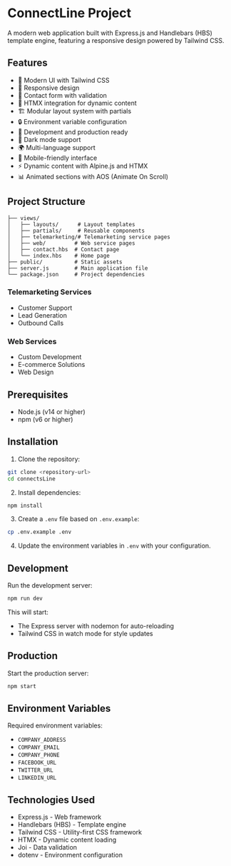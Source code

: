 # ConnectLine Project

A modern web application built with Express.js and Handlebars (HBS) template engine, featuring a responsive design powered by Tailwind CSS.

## Features

- 🎨 Modern UI with Tailwind CSS
- 📱 Responsive design
- 📝 Contact form with validation
- 🔄 HTMX integration for dynamic content
- 🏗️ Modular layout system with partials
- 🔒 Environment variable configuration
- 🚀 Development and production ready
- 🌙 Dark mode support
- 🌍 Multi-language support
- 📱 Mobile-friendly interface
- ⚡ Dynamic content with Alpine.js and HTMX
- 📊 Animated sections with AOS (Animate On Scroll)

## Project Structure

```
├── views/
│   ├── layouts/      # Layout templates
│   ├── partials/     # Reusable components
│   ├── telemarketing/# Telemarketing service pages
│   ├── web/         # Web service pages
│   ├── contact.hbs  # Contact page
│   └── index.hbs    # Home page
├── public/          # Static assets
├── server.js        # Main application file
└── package.json     # Project dependencies
```

### Telemarketing Services
- Customer Support
- Lead Generation
- Outbound Calls

### Web Services
- Custom Development
- E-commerce Solutions
- Web Design

## Prerequisites

- Node.js (v14 or higher)
- npm (v6 or higher)

## Installation

1. Clone the repository:
```bash
git clone <repository-url>
cd connectsLine
```

2. Install dependencies:
```bash
npm install
```

3. Create a `.env` file based on `.env.example`:
```bash
cp .env.example .env
```

4. Update the environment variables in `.env` with your configuration.

## Development

Run the development server:
```bash
npm run dev
```

This will start:
- The Express server with nodemon for auto-reloading
- Tailwind CSS in watch mode for style updates

## Production

Start the production server:
```bash
npm start
```

## Environment Variables

Required environment variables:
- `COMPANY_ADDRESS`
- `COMPANY_EMAIL`
- `COMPANY_PHONE`
- `FACEBOOK_URL`
- `TWITTER_URL`
- `LINKEDIN_URL`

## Technologies Used

- Express.js - Web framework
- Handlebars (HBS) - Template engine
- Tailwind CSS - Utility-first CSS framework
- HTMX - Dynamic content loading
- Joi - Data validation
- dotenv - Environment configuration


